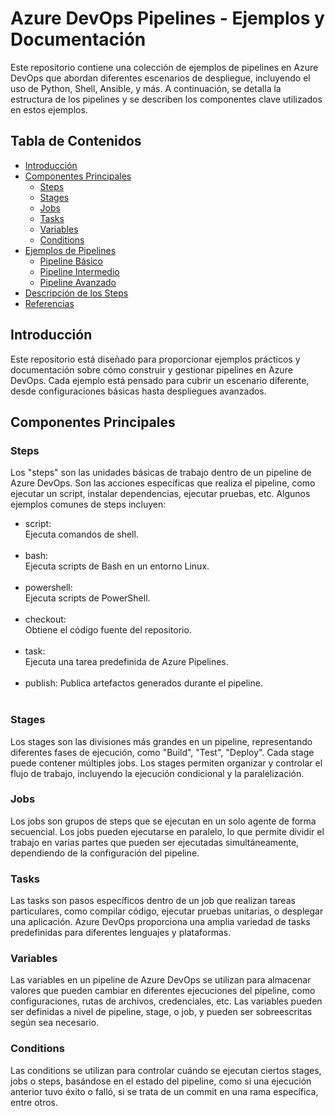 # Azure DevOps Pipelines - Ejemplos y Documentación

Este repositorio contiene una colección de ejemplos de pipelines en Azure DevOps que abordan diferentes escenarios de despliegue, incluyendo el uso de Python, Shell, Ansible, y más. A continuación, se detalla la estructura de los pipelines y se describen los componentes clave utilizados en estos ejemplos.

## Tabla de Contenidos

- [Introducción](#introducción)
- [Componentes Principales](#componentes-principales)
  - [Steps](#steps)
  - [Stages](#stages)
  - [Jobs](#jobs)
  - [Tasks](#tasks)
  - [Variables](#variables)
  - [Conditions](#conditions)
- [Ejemplos de Pipelines](#ejemplos-de-pipelines)
  - [Pipeline Básico](#azure-pipeline_básico)
  - [Pipeline Intermedio](#azure-pipeline_intermedio)
  - [Pipeline Avanzado](#azure-pipeline_avanzado)
- [Descripción de los Steps](#descripción-de-los-steps)
- [Referencias](#referencias)

## Introducción

Este repositorio está diseñado para proporcionar ejemplos prácticos y documentación sobre cómo construir y gestionar pipelines en Azure DevOps. Cada ejemplo está pensado para cubrir un escenario diferente, desde configuraciones básicas hasta despliegues avanzados.

## Componentes Principales

### Steps

Los "steps" son las unidades básicas de trabajo dentro de un pipeline de Azure DevOps. Son las acciones específicas que realiza el pipeline, como ejecutar un script, instalar dependencias, ejecutar pruebas, etc. Algunos ejemplos comunes de steps incluyen:

- script: <br>Ejecuta comandos de shell.<br><br>
- bash: <br>Ejecuta scripts de Bash en un entorno Linux.<br><br>
- powershell: <br>Ejecuta scripts de PowerShell.<br><br>
- checkout: <br>Obtiene el código fuente del repositorio.<br><br>
- task: <br>Ejecuta una tarea predefinida de Azure Pipelines.<br><br>
- publish: Publica artefactos generados durante el pipeline.<br><br>

### Stages

Los stages son las divisiones más grandes en un pipeline, representando diferentes fases de ejecución, como "Build", "Test", "Deploy". Cada stage puede contener múltiples jobs. Los stages permiten organizar y controlar el flujo de trabajo, incluyendo la ejecución condicional y la paralelización.

### Jobs

Los jobs son grupos de steps que se ejecutan en un solo agente de forma secuencial. Los jobs pueden ejecutarse en paralelo, lo que permite dividir el trabajo en varias partes que pueden ser ejecutadas simultáneamente, dependiendo de la configuración del pipeline.

### Tasks

Las tasks son pasos específicos dentro de un job que realizan tareas particulares, como compilar código, ejecutar pruebas unitarias, o desplegar una aplicación. Azure DevOps proporciona una amplia variedad de tasks predefinidas para diferentes lenguajes y plataformas.

### Variables

Las variables en un pipeline de Azure DevOps se utilizan para almacenar valores que pueden cambiar en diferentes ejecuciones del pipeline, como configuraciones, rutas de archivos, credenciales, etc. Las variables pueden ser definidas a nivel de pipeline, stage, o job, y pueden ser sobreescritas según sea necesario.

### Conditions

Las conditions se utilizan para controlar cuándo se ejecutan ciertos stages, jobs o steps, basándose en el estado del pipeline, como si una ejecución anterior tuvo éxito o falló, si se trata de un commit en una rama específica, entre otros.

